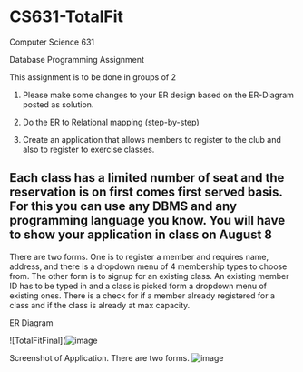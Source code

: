 # CS631-TotalFit

Computer Science 631

Database Programming Assignment

This assignment is to be done in groups of 2

1. Please make some changes to your ER design based on the ER-Diagram posted as solution.

2. Do the ER to Relational mapping (step-by-step)

3. Create an application that allows members to register to the club and also to register to exercise classes.

Each class has a limited number of seat and the reservation is on first comes first served basis. For this you can use any DBMS and any programming language you know. You will have to show your application in class on August 8
---------

There are two forms. One is to register a member and requires name, address, and there is a dropdown menu of 4 membership types to choose from. The other form is to signup for an existing class. An existing member ID has to be typed in and a class is picked form a dropdown menu of existing ones. There is a check for if a member already registered for a class and if the class is already at max capacity.

ER Diagram

![TotalFitFinal](![image](https://github.com/maryjng/CS631-TotalFit/assets/68235230/77e511dc-aa42-46ec-ba52-7d4e53738b12)


Screenshot of Application. There are two forms.
![image](https://github.com/maryjng/CS631-TotalFit/assets/68235230/c40d3837-d1c0-44a8-a703-1e7cc5920dd2)

